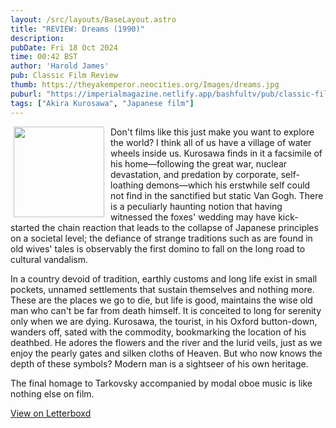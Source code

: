 ```yaml
---
layout: /src/layouts/BaseLayout.astro
title: "REVIEW: Dreams (1990)"
description: 
pubDate: Fri 18 Oct 2024
time: 00:42 BST
author: 'Harold James'
pub: Classic Film Review
thumb: https://theyakemperor.neocities.org/Images/dreams.jpg
puburl: "https://imperialmagazine.netlify.app/bashfultv/pub/classic-film-review"
tags: ["Akira Kurosawa", "Japanese film"]
---
```

<img src="https://theyakemperor.neocities.org/Images/dreams.jpg" style="width:145px;height:auto;float:left;padding-right:10px;padding-left:5px;">

Don't films like this just make you want to explore the world? I think all of us have a village of water wheels inside us. Kurosawa finds in it a facsimile of his home—following the great war, nuclear devastation, and predation by corporate, self-loathing demons—which his erstwhile self could not find in the sanctified but static Van Gogh. There is a peculiarly haunting notion that having witnessed the foxes' wedding may have kick-started the chain reaction that leads to the collapse of Japanese principles on a societal level; the defiance of strange traditions such as are found in old wives' tales is observably the first domino to fall on the long road to cultural vandalism.

In a country devoid of tradition, earthly customs and long life exist in small pockets, unnamed settlements that sustain themselves and nothing more. These are the places we go to die, but life is good, maintains the wise old man who can't be far from death himself. It is conceited to long for serenity only when we are dying. Kurosawa, the tourist, in his Oxford button-down, wanders off, sated with the commodity, bookmarking the location of his deathbed. He adores the flowers and the river and the lurid veils, just as we enjoy the pearly gates and silken cloths of Heaven. But who now knows the depth of these symbols? Modern man is a sightseer of his own heritage.

The final homage to Tarkovsky accompanied by modal oboe music is like nothing else on film.

<a href="https://letterboxd.com/for_you_bruce/film/dreams/" target="_blank" rel="noopener noreferrer">View on Letterboxd</a>